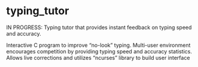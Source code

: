 # typing_tutor
IN PROGRESS: Typing tutor that provides instant feedback on typing speed and accuracy.

Interactive C program to improve “no-look” typing. Multi-user environment encourages competition by providing typing speed and accuracy statistics. Allows live corrections and utilizes “ncurses” library to build user interface
